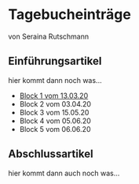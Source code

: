 # Tagebucheinträge
von Seraina Rutschmann
## Einführungsartikel
hier kommt dann noch was...
* [Block 1 vom 13.03.20](13.03.20.md)
* Block 2 vom 03.04.20
* Block 3 vom 15.05.20
* Block 4 vom 05.06.20
* Block 5 vom 06.06.20
## Abschlussartikel
hier kommt dann auch noch was...
